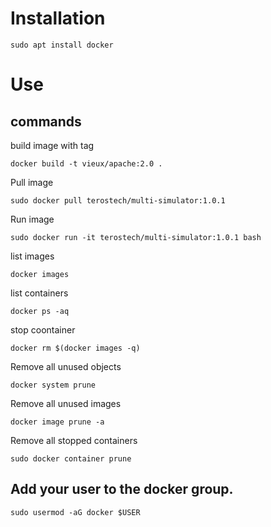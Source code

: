 # Installation

```
sudo apt install docker
```

# Use

## commands

build image with tag
```
docker build -t vieux/apache:2.0 .
```

Pull image
```
sudo docker pull terostech/multi-simulator:1.0.1
```
Run image
```
sudo docker run -it terostech/multi-simulator:1.0.1 bash
```
list images
```
docker images
```
list containers
```
docker ps -aq
```
stop coontainer
```
docker rm $(docker images -q)
```
Remove all unused objects
```
docker system prune
```
Remove all unused images
```
docker image prune -a
```
Remove all stopped containers
```
sudo docker container prune
```

## Add your user to the docker group.
```
sudo usermod -aG docker $USER
```
